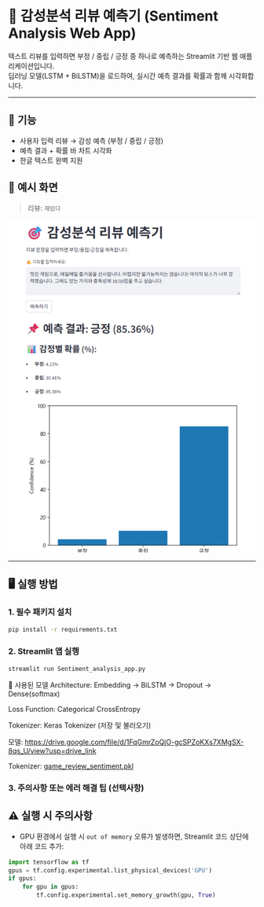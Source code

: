 # 🎯 감성분석 리뷰 예측기 (Sentiment Analysis Web App)

텍스트 리뷰를 입력하면 부정 / 중립 / 긍정 중 하나로 예측하는 Streamlit 기반 웹 애플리케이션입니다.  
딥러닝 모델(LSTM + BiLSTM)을 로드하여, 실시간 예측 결과를 확률과 함께 시각화합니다.

---

## 📌 기능

- 사용자 입력 리뷰 → 감성 예측 (부정 / 중립 / 긍정)
- 예측 결과 + 확률 바 차트 시각화
- 한글 텍스트 완벽 지원

## 📸 예시 화면

> 리뷰: `재밌다`

![예시 화면](assets/sample_ui.png)

---

## 🖥️ 실행 방법

### 1. 필수 패키지 설치
```bash
pip install -r requirements.txt
```

### 2. Streamlit 앱 실행
```bash
streamlit run Sentiment_analysis_app.py
```
🧠 사용된 모델
Architecture: Embedding → BiLSTM → Dropout → Dense(softmax)

Loss Function: Categorical CrossEntropy

Tokenizer: Keras Tokenizer (저장 및 불러오기)

모델: https://drive.google.com/file/d/1FqGmrZoQjO-gcSPZoKXs7XMgSX-8qs_U/view?usp=drive_link

Tokenizer: [game_review_sentiment.pkl](https://drive.google.com/file/d/1u94r_rzMJrRfxQf-42b7RvXGHknVlEYR/view?usp=drive_link)

### 3. 주의사항 또는 에러 해결 팁 (선택사항)

## ⚠️ 실행 시 주의사항

- GPU 환경에서 실행 시 `out of memory` 오류가 발생하면, Streamlit 코드 상단에 아래 코드 추가:
```python
import tensorflow as tf
gpus = tf.config.experimental.list_physical_devices('GPU')
if gpus:
    for gpu in gpus:
        tf.config.experimental.set_memory_growth(gpu, True)
